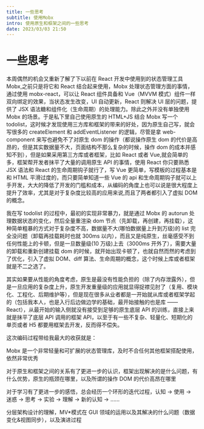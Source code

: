 ```yaml
---
title: 一些思考
subtitle: 使用Mobx
intro: 使用原生和框架之间的一些思考
date: 2023/03/03 21:50
---
```


# 一些思考

本周偶然的机会又重新了解了下以前在 React 开发中使用到的状态管理工具 Mobx,之前只是将它和 React 结合起来使用，Mobx 处理状态管理方面的事情，通过使用 mobx-react，可以让 React 组件具备和 Vue（MVVM 模式）组件一样双向绑定的效果，当状态发生改变，UI 自动更新，React 则解决 UI 层的问题，提供了 JSX 语法糖和组件化（生命周期）的处理能力。除此之外并没有单独使用 Mobx 的场景。于是私下里自己使用原生的 HTML+JS 结合 Mobx 写一个 todolist，这时候才发现使用三方库和框架的带来的好处，因为原生自己写，就会写很多的 createElement 和 addEventListener 的逻辑，尽管是拿 web-component 来写也避免不了对原生 dom 的操作（都说操作原生 dom 的代价是高昂的，但是其实数据量不大，页面结构不那么复杂的时候，操作 dom 的成本并感知不到），但是如果采用第三方库或者框架，比如 React 或者 Vue,就会简单的多，框架帮开发者抹平了大量的调用原生 API 的事情，使用 React 你只要熟悉 JSX 语法和 React 的生命周期钩子就行了，写 Vue 更简单，写模板的过程基本是和 HTML 平滑过度的，而只要简单知道一些 Vue 的 api 和生命周期钩子就可以上手开发，大大的降低了开发的门槛和成本，从编码的角度上也可以说是很大程度上提升了效率，尤其是对于复杂度比较高的应用来说,而且了两者都引入了虚拟 DOM 的概念。

我在写 todolist 的过程中，最初的实现非常暴力，就是通过 Mobx 的 autorun 处理数据状态的变化，然后全量重渲染 dom 节点（先卸载，再创建，再挂载），这种简单粗暴的方式对于复杂度不高，数据量不大(哪怕数据量上升到万级)的 list 完全没问题（卸载再挂载耗时也就 300ms 以内），而且又是纯原生，丝毫感受不到任何性能上的卡顿，但是一旦数量级(10 万级)上去（3000ms 开外了），需要大量的卸载和重新创建挂载 dom 的时候，就开始出现卡顿了，也就自然而然的考虑到了优化，引入了虚拟 DOM、diff 算法、生命周期的概念，这个时候上库或者框架就是不二之选了。

其实如果要从性能的角度考虑，原生是最没有性能负担的（除了内存泄露外），但是一旦应用的复杂度上升，原生开发重量级的应用就显得捉襟见肘了（复用、模块化、工程化、后期维护等），但是现在很多从业者都是一开始就从库或者框架学起的（包括我本人，也是入行后边做边学的基础，最开始接触的也是库 —— React），从最开始的输入侧就没有接受到足够的原生底层 API 的训练，直接上来就是抹平了底层 API 调用的框架 API，以至于有一些不复杂、轻量化、短期化的单页或者 H5 都要用框架去开发，反而得不偿失。

这次编码过程带给我最大的收获就是：

Mobx 是一个非常轻量和可扩展的状态管理库，及时不合任何其他框架搭配使用，依然非常优秀

对于原生和框架之间的关系有了更进一步的认识，框架出现解决的是什么问题，有什么优势，原生的瓶颈在哪里，以及所谓的操作 DOM 的代价高昂在哪里

对于学习有了更进一步的感悟，总会经历一个环形的迭代过程，认知 -> 使用 -> 迷惑 -> 思考 -> 实验 -> 理解 -> 新的认知 -> ……

分层架构设计的理解，MV\*模式在 GUI 领域的运用以及其解决的什么问题（数据变化&视图同步），以及演进过程
